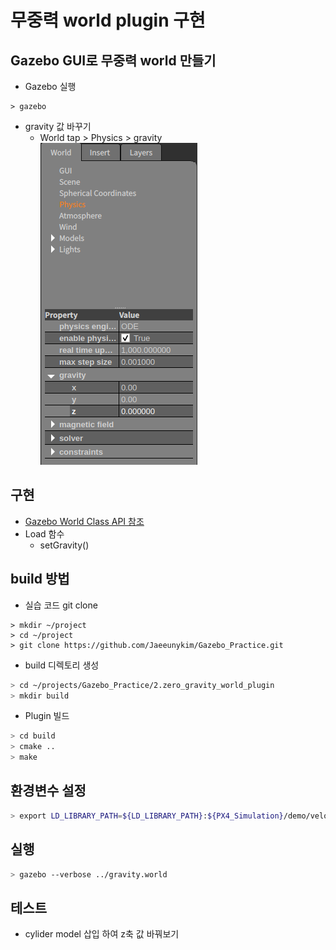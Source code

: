 # 무중력 world plugin 구현

## Gazebo GUI로 무중력 world 만들기
- Gazebo 실행
```
> gazebo
```
- gravity 값 바꾸기 
    - World tap > Physics > gravity   
![](./gui_physics.png)

## 구현
- [Gazebo World Class API 참조](https://osrf-distributions.s3.amazonaws.com/gazebo/api/dev/classgazebo_1_1physics_1_1World.html#details)
- Load 함수 
    - setGravity()

## build 방법 

- 실습 코드 git clone
```
> mkdir ~/project
> cd ~/project
> git clone https://github.com/Jaeeunykim/Gazebo_Practice.git
```

- build 디렉토리 생성
```bash
> cd ~/projects/Gazebo_Practice/2.zero_gravity_world_plugin
> mkdir build 
```    
- Plugin 빌드
```bash
> cd build
> cmake ..
> make
```
## 환경변수 설정
```bash
> export LD_LIBRARY_PATH=${LD_LIBRARY_PATH}:${PX4_Simulation}/demo/velodyne_plugin/build
```
## 실행 
```bash
> gazebo --verbose ../gravity.world
```

## 테스트
- cylider model 삽입 하여 z축 값 바꿔보기 

